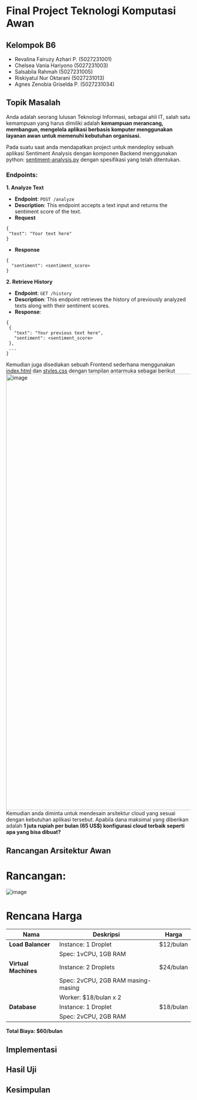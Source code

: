 # Final Project Teknologi Komputasi Awan
## Kelompok B6
- Revalina Fairuzy Azhari P. (5027231001)
- Chelsea Vania Hariyono (5027231003)
- Salsabila Rahmah (5027231005)
- Riskiyatul Nur Oktarani (5027231013)
- Agnes Zenobia Griselda P. (5027231034)
## Topik Masalah
Anda adalah seorang lulusan Teknologi Informasi, sebagai ahli IT, salah satu kemampuan yang harus dimiliki adalah **kemampuan merancang, membangun, mengelola aplikasi berbasis komputer menggunakan layanan awan untuk memenuhi kebutuhan organisasi.**

Pada suatu saat anda mendapatkan project untuk mendeploy sebuah aplikasi Sentiment Analysis dengan komponen Backend menggunakan python: [sentiment-analysis.py](https://github.com/fuaddary/fp-tka/blob/main/Resources/BE/sentiment-analysis.py) dengan spesifikasi yang telah ditentukan.

### Endpoints:
**1. Analyze Text**
  - **Endpoint**: ```POST /analyze```
  - **Description**: This endpoint accepts a text input and returns the sentiment score of the text.
  - **Request**
  ```
{
   "text": "Your text here"
}
```
  - **Response**
```
{
  "sentiment": <sentiment_score>
}
```
**2. Retrieve History**
- **Endpoint**: ```GET /history```
- **Description**: This endpoint retrieves the history of previously analyzed texts along with their sentiment scores.
- **Response**:
```
{
 {
   "text": "Your previous text here",
   "sentiment": <sentiment_score>
 },
 ...
}
```

Kemudian juga disediakan sebuah Frontend sederhana menggunakan [index.html](https://github.com/fuaddary/fp-tka/blob/main/Resources/FE/index.html) dan [styles.css](https://github.com/fuaddary/fp-tka/blob/main/Resources/FE/styles.css) dengan tampilan antarmuka sebagai berikut
<img width="1186" alt="image" src="https://github.com/revalina675/fp-cloud-computing-B6/assets/151063684/e55a8f07-bdfa-439e-ab2a-c2b2282ef6b1">
Kemudian anda diminta untuk mendesain arsitektur cloud yang sesuai dengan kebutuhan aplikasi tersebut. Apabila dana maksimal yang diberikan adalah **1 juta rupiah per bulan (65 US$) konfigurasi cloud terbaik seperti apa yang bisa dibuat?**

## Rancangan Arsitektur Awan
# Rancangan:
![image](https://github.com/revalina675/fp-cloud-computing-B6/assets/151063684/eb25f983-125e-485a-b123-223c10e690a5)

# Rencana Harga
| Nama        | Deskripsi                           | Harga             |
|-----------------|---------------------------------------|-------------------|
| **Load Balancer** | Instance: 1 Droplet                   | $12/bulan         |
|                 | Spec: 1vCPU, 1GB RAM                  |                   |
| **Virtual Machines** | Instance: 2 Droplets                  | $24/bulan         |
|                 | Spec: 2vCPU, 2GB RAM masing-masing    |                   |
|                 | Worker: $18/bulan x 2                 |                   |
| **Database**    | Instance: 1 Droplet                   | $18/bulan         |
|                 | Spec: 2vCPU, 2GB RAM                  |                   |
**Total Biaya: $60/bulan**

## Implementasi
## Hasil Uji
## Kesimpulan
